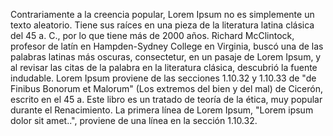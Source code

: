 Contrariamente a la creencia popular, Lorem Ipsum no es simplemente un
 texto aleatorio. Tiene sus raíces en una pieza de la literatura latina 
 clásica del 45 a. C., por lo que tiene más de 2000 años. Richard
 McClintock, profesor de latín en Hampden-Sydney College en Virginia,
  buscó una de las palabras latinas más oscuras, consectetur, en un pasaje 
  de Lorem Ipsum, y al revisar las citas de la palabra en la literatura 
  clásica, descubrió la fuente indudable. Lorem Ipsum proviene de las 
  secciones 1.10.32 y 1.10.33 de "de Finibus Bonorum et Malorum" (Los 
  extremos del bien y del mal) de Cicerón, escrito en el 45 a. Este libro es 
  un tratado de teoría de la ética, muy popular durante el Renacimiento. La 
  primera línea de Lorem Ipsum, "Lorem ipsum dolor sit amet..", proviene de 
  una línea en la sección 1.10.32.